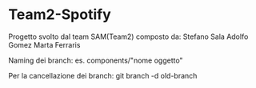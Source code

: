 # Team2-Spotify
Progetto svolto dal team SAM(Team2) composto da:
Stefano Sala
Adolfo Gomez
Marta Ferraris


Naming dei branch:
  es. components/"nome oggetto" 
  
Per la cancellazione dei branch: git branch -d old-branch
